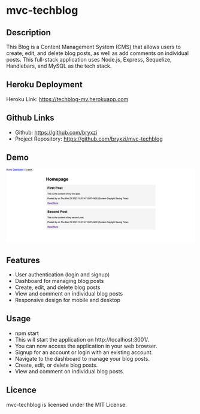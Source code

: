 # mvc-techblog

## Description

This Blog is a Content Management System (CMS) that allows users to create, edit, and delete blog posts, as well as add comments on individual posts. This full-stack application uses Node.js, Express, Sequelize, Handlebars, and MySQL as the tech stack.

## Heroku Deployment

Heroku Link: https://techblog-mv.herokuapp.com

## Github Links
* Github: https://github.com/bryxzi
* Project Repository: https://github.com/bryxzi/mvc-techblog

## Demo

![demo photo](./public/images/demo.png)


## Features

- User authentication (login and signup)
- Dashboard for managing blog posts
- Create, edit, and delete blog posts
- View and comment on individual blog posts
- Responsive design for mobile and desktop

## Usage

- npm start
- This will start the application on http://localhost:3001/. 
- You can now access the application in your web browser.
- Signup for an account or login with an existing account.
- Navigate to the dashboard to manage your blog posts.
- Create, edit, or delete blog posts.
- View and comment on individual blog posts.

## Licence

mvc-techblog is licensed under the MIT License.